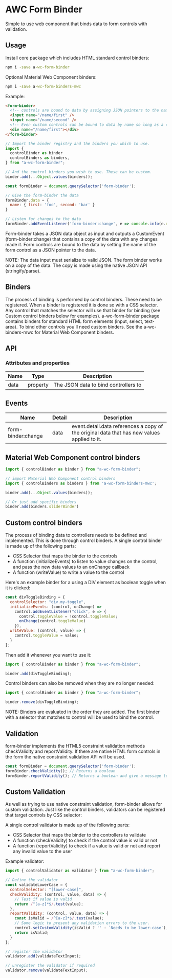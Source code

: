 # AWC Form Binder
Simple to use web component that binds data to form controls with validation.

## Usage

Install core package which includes HTML standard control binders:
```cmd
npm i -save a-wc-form-binder
```
Optional Material Web Component binders:
```cmd
npm i -save a-wc-form-binders-mwc
```

Example:
```html
<form-binder>
  <!-- controls are bound to data by assigning JSON pointers to the name of the control -->
  <input name="/name/first" />
  <input name="/name/second" />
  <!-- Even custom controls can be bound to data by name so long as a custom binder is defined to handle the case. More on custom control binders later. -->
  <div name="/name/first"></div>
</form-binder>
```
```js
// Import the binder registry and the binders you which to use.
import {
  controlBinder as binder
  controlBinders as binders,
} from "a-wc-form-binder";

// And the control binders you wish to use. These can be custom.
binder.add(...Object.values(binders));

const formBinder = document.querySelector('form-binder');

// Give the form-binder the data
formBinder.data = {
  name: { first: 'foo', second: 'bar' }
}

// Listen for changes to the data
formBinder.addEventListener('form-binder:change', e => console.info(e.detail.data));
```

Form-binder takes a JSON data object as input and outputs a CustomEvent (form-binder:change) that contains a copy of the data with any changes made it.
Form controls are bound to the data by setting the name of the form control as a JSON pointer to the data.

NOTE: The data input must serialize to valid JSON. The form binder works on a copy of the data. The copy is made using the native JSON API (stringify/parse).

## Binders

The process of binding is performed by control binders. These need to be registered. When a binder is registered it is done so with a CSS selector. Any control that matches the selector will use that binder for binding (see Custom control binders below for examples). a-wc-form-binder package contains binders for standard HTML form elements (input, select, text-area). To bind other controls you'll need custom binders. See the a-wc-binders-mwc for Material Web Component binders.

## API
### Attributes and properties
| Name | Type | Description |
| ---- | ---- | ----------- |
| data | property | The JSON data to bind controllers to |

## Events
| Name | Detail | Description |
| ---- | ------ | ----------- |
| form-binder:change | data | event.detail.data references a copy of the original data that has new values applied to it. |

## Material Web Component control binders

```js
import { controlBinder as binder } from "a-wc-form-binder";

// import Material Web Component control binders
import { controlBinders as binders } from 'a-wc-form-binders-mwc';

binder.add(...Object.values(binders));

// Or just add specific binders
binder.add(binders.sliderBinder)
```

## Custom control binders

The process of binding data to controllers needs to be defined and implemented. This is done through control binders.
A single control binder is made up of the following parts:
- CSS Selector that maps the binder to the controls
- A function (initializeEvents) to listen to value changes on the control, and pass the new data values to an onChange callback
- A function (writeValue) to write a value to the control

Here's an example binder for a using a DIV element as boolean toggle when it is clicked:

```js
const divToggleBinding = {
  controlSelector: "div.my-toggle",
  initializeEvents: (control, onChange) =>
    control.addEventListener("click", e => {
      control.toggleValue = !control.toggleValue;
      onChange(control.toggleValue)
    }),
  writeValue: (control, value) => {
    control.toggleValue = value;
  }
};
```

Then add it whenever you want to use it:
```js
import { controlBinder as binder } from "a-wc-form-binder";

binder.add(divToggleBinding);
```

Control binders can also be removed when they are no longer needed:
```js
import { controlBinder as binder } from "a-wc-form-binder";

binder.remove(divToggleBinding);
```

NOTE: Binders are evaluated in the order they are added. The first binder with a selector that matches to control will be used to bind the control.

## Validation

form-binder implements the HTML5 constraint validation methods checkValidity and reportValidity. If there are native HTML form controls in the form the native constraint validation API will be used.

```js
const formBinder = document.querySelector('form-binder');
formBinder.checkValidity(); // Returns a boolean
formBinder.reportValidity(); // Returns a boolean and give a message to the user if invalid
```

## Custom Validation

As well as trying to use native constraint validation, form-binder allows for custom validation. Just like the control binders, validators can be registered that target controls by CSS selector:

A single control validator is made up of the following parts:
- CSS Selector that maps the binder to the controllers to validate
- A function (checkValidity) to check if the control value is valid or not
- A function (reportValidity) to check if a value is valid or not and report any invalid value to the user

Example validator:

```js
import { controlValidator as validator } from "a-wc-form-binder";

// Define the validator
const validateLowerCase = {
  controlSelector: "[lower-case]",
  checkValidity: (control, value, data) => {
    // Test if value is valid
    return /^[a-z]*$/.test(value);
  },
  reportValidity: (control, value, data) => {
    const isValid = /^[a-z]*$/.test(value);
    // Some logic to present any validation errors to the user.
    control.setCustomValidity(isValid ? '' : `Needs to be lower-case`);
    return isValid;
  }
};

// register the validator
validator.add(validateTextInput);

// unregister the validator if required
validator.remove(validateTextInput);
```